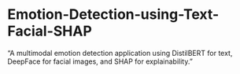 # Emotion-Detection-using-Text-Facial-SHAP
“A multimodal emotion detection application using DistilBERT for text, DeepFace for facial images, and SHAP for explainability.”
